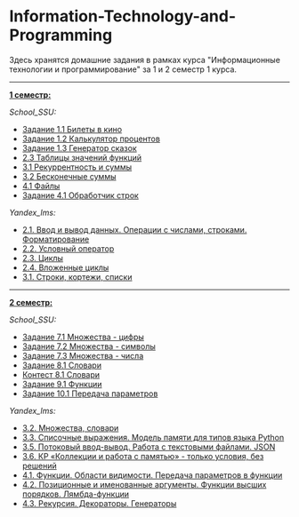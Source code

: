 # Information-Technology-and-Programming
Здесь хранятся домашние задания в рамках курса "Информационные технологии и программирование" за 1 и 2 семестр 1 курса.
___
  [**1 семестр:**](https://github.com/iammariyas/Information-Technology-and-Programming/tree/main/1_sem)

_School_SSU:_

- [Задание 1.1 Билеты в кино](https://github.com/iammariyas/Information-Technology-and-Programming/blob/main/1_sem/School_SSU/task_1.1.py)
- [Задание 1.2 Калькулятор процентов](https://github.com/iammariyas/Information-Technology-and-Programming/blob/main/1_sem/School_SSU/task_1.2.py)
- [Задание 1.3 Генератор сказок](https://github.com/iammariyas/Information-Technology-and-Programming/blob/main/1_sem/School_SSU/task_1.3.py)
- [2.3 Таблицы значений функций](https://github.com/iammariyas/Information-Technology-and-Programming/blob/main/1_sem/School_SSU/2.3%20%D0%A2%D0%B0%D0%B1%D0%BB%D0%B8%D1%86%D1%8B%20%D0%B7%D0%BD%D0%B0%D1%87%D0%B5%D0%BD%D0%B8%D0%B9%20%D1%84%D1%83%D0%BD%D0%BA%D1%86%D0%B8%D0%B9.md)
- [3.1 Рекуррентность и суммы](https://github.com/iammariyas/Information-Technology-and-Programming/blob/main/1_sem/School_SSU/3.1%20%D0%A0%D0%B5%D0%BA%D1%83%D1%80%D1%80%D0%B5%D0%BD%D1%82%D0%BD%D0%BE%D1%81%D1%82%D1%8C%20%D0%B8%20%D1%81%D1%83%D0%BC%D0%BC%D1%8B.md)
- [3.2 Бесконечные суммы](https://github.com/iammariyas/Information-Technology-and-Programming/blob/main/1_sem/School_SSU/3.2%20%D0%91%D0%B5%D1%81%D0%BA%D0%BE%D0%BD%D0%B5%D1%87%D0%BD%D1%8B%D0%B5%20%D1%81%D1%83%D0%BC%D0%BC%D1%8B.md)
- [4.1 Файлы](https://github.com/iammariyas/Information-Technology-and-Programming/blob/main/1_sem/School_SSU/4.1%20%D0%A4%D0%B0%D0%B9%D0%BB%D1%8B.md)
- [Задание 4.1 Обработчик строк](https://github.com/iammariyas/Information-Technology-and-Programming/blob/main/1_sem/School_SSU/task_4.1.py)

_Yandex_lms:_

- [2.1. Ввод и вывод данных. Операции с числами, строками. Форматирование](https://github.com/iammariyas/Information-Technology-and-Programming/blob/main/1_sem/Yandex_LMS/2.1.%20%D0%92%D0%B2%D0%BE%D0%B4%20%D0%B8%20%D0%B2%D1%8B%D0%B2%D0%BE%D0%B4%20%D0%B4%D0%B0%D0%BD%D0%BD%D1%8B%D1%85.%20%D0%9E%D0%BF%D0%B5%D1%80%D0%B0%D1%86%D0%B8%D0%B8%20%D1%81%20%D1%87%D0%B8%D1%81%D0%BB%D0%B0%D0%BC%D0%B8%2C%20%D1%81%D1%82%D1%80%D0%BE%D0%BA%D0%B0%D0%BC%D0%B8.%20%D0%A4%D0%BE%D1%80%D0%BC%D0%B0%D1%82%D0%B8%D1%80%D0%BE%D0%B2%D0%B0%D0%BD%D0%B8%D0%B5.md)
- [2.2. Условный оператор](https://github.com/iammariyas/Information-Technology-and-Programming/blob/main/1_sem/Yandex_LMS/2.2.%20%D0%A3%D1%81%D0%BB%D0%BE%D0%B2%D0%BD%D1%8B%D0%B9%20%D0%BE%D0%BF%D0%B5%D1%80%D0%B0%D1%82%D0%BE%D1%80.md)
- [2.3. Циклы](https://github.com/iammariyas/Information-Technology-and-Programming/blob/main/1_sem/Yandex_LMS/2.3.%20%D0%A6%D0%B8%D0%BA%D0%BB%D1%8B.md)
- [2.4. Вложенные циклы](https://github.com/iammariyas/Information-Technology-and-Programming/blob/main/1_sem/Yandex_LMS/2.4.%20%D0%92%D0%BB%D0%BE%D0%B6%D0%B5%D0%BD%D0%BD%D1%8B%D0%B5%20%D1%86%D0%B8%D0%BA%D0%BB%D1%8B.md)
- [3.1. Строки, кортежи, списки](https://github.com/iammariyas/Information-Technology-and-Programming/blob/main/1_sem/Yandex_LMS/3.1.%20%D0%A1%D1%82%D1%80%D0%BE%D0%BA%D0%B8%2C%20%D0%BA%D0%BE%D1%80%D1%82%D0%B5%D0%B6%D0%B8%2C%20%D1%81%D0%BF%D0%B8%D1%81%D0%BA%D0%B8.md)
___
  [**2 семестр:**](https://github.com/iammariyas/Information-Technology-and-Programming/tree/main/2_sem)
  
_School_SSU:_

- [Задание 7.1 Множества - цифры](https://github.com/iammariyas/Information-Technology-and-Programming/blob/main/2_sem/School_SSU/7.1_set_of_digits.py)
- [Задание 7.2 Множества - символы](https://github.com/iammariyas/Information-Technology-and-Programming/blob/main/2_sem/School_SSU/7.2_set_of_symbol.py)
- [Задание 7.3 Множества - числа](https://github.com/iammariyas/Information-Technology-and-Programming/blob/main/2_sem/School_SSU/7.3_set_of_numbers.py)
- [Задание 8.1 Словари](https://github.com/iammariyas/Information-Technology-and-Programming/blob/main/2_sem/School_SSU/8.1_dictionary.py)
- [Контест 8.1 Словари](https://github.com/iammariyas/Information-Technology-and-Programming/blob/main/2_sem/School_SSU/8.1%20%D0%A1%D0%BB%D0%BE%D0%B2%D0%B0%D1%80%D0%B8.md)
- [Задание 9.1 Функции](https://github.com/iammariyas/Information-Technology-and-Programming/blob/main/2_sem/School_SSU/9_1_foo.py)
- [Задание 10.1 Передача параметров](https://github.com/iammariyas/Information-Technology-and-Programming/blob/main/2_sem/School_SSU/10_1.py)

_Yandex_lms:_

- [3.2. Множества, словари](https://github.com/iammariyas/Information-Technology-and-Programming/blob/main/2_sem/Yandex_lms/3.2.%20%D0%9C%D0%BD%D0%BE%D0%B6%D0%B5%D1%81%D1%82%D0%B2%D0%B0%2C%20%D1%81%D0%BB%D0%BE%D0%B2%D0%B0%D1%80%D0%B8.md)
- [3.3. Списочные выражения. Модель памяти для типов языка Python](https://github.com/iammariyas/Information-Technology-and-Programming/blob/main/2_sem/Yandex_lms/3.3.%20%D0%A1%D0%BF%D0%B8%D1%81%D0%BE%D1%87%D0%BD%D1%8B%D0%B5%20%D0%B2%D1%8B%D1%80%D0%B0%D0%B6%D0%B5%D0%BD%D0%B8%D1%8F.%20%D0%9C%D0%BE%D0%B4%D0%B5%D0%BB%D1%8C%20%D0%BF%D0%B0%D0%BC%D1%8F%D1%82%D0%B8%20%D0%B4%D0%BB%D1%8F%20%D1%82%D0%B8%D0%BF%D0%BE%D0%B2%20%D1%8F%D0%B7%D1%8B%D0%BA%D0%B0%20Python.md)
- [3.5. Потоковый ввод-вывод. Работа с текстовыми файлами. JSON](https://github.com/iammariyas/Information-Technology-and-Programming/blob/main/2_sem/Yandex_lms/3.5.%20%D0%9F%D0%BE%D1%82%D0%BE%D0%BA%D0%BE%D0%B2%D1%8B%D0%B9%20%D0%B2%D0%B2%D0%BE%D0%B4-%D0%B2%D1%8B%D0%B2%D0%BE%D0%B4.%20%D0%A0%D0%B0%D0%B1%D0%BE%D1%82%D0%B0%20%D1%81%20%D1%82%D0%B5%D0%BA%D1%81%D1%82%D0%BE%D0%B2%D1%8B%D0%BC%D0%B8%20%D1%84%D0%B0%D0%B9%D0%BB%D0%B0%D0%BC%D0%B8.%20JSON.md)
- [3.6. КР «Коллекции и работа с памятью» - только условия, без решений](https://github.com/iammariyas/Information-Technology-and-Programming/blob/main/2_sem/Yandex_lms/3.6.%20%D0%9A%D0%A0%20%C2%AB%D0%9A%D0%BE%D0%BB%D0%BB%D0%B5%D0%BA%D1%86%D0%B8%D0%B8%20%D0%B8%20%D1%80%D0%B0%D0%B1%D0%BE%D1%82%D0%B0%20%D1%81%20%D0%BF%D0%B0%D0%BC%D1%8F%D1%82%D1%8C%D1%8E%C2%BB.md)
- [4.1. Функции. Области видимости. Передача параметров в функции](https://github.com/iammariyas/Information-Technology-and-Programming/blob/main/2_sem/Yandex_lms/4.1.%20%D0%A4%D1%83%D0%BD%D0%BA%D1%86%D0%B8%D0%B8.%20%D0%9E%D0%B1%D0%BB%D0%B0%D1%81%D1%82%D0%B8%20%D0%B2%D0%B8%D0%B4%D0%B8%D0%BC%D0%BE%D1%81%D1%82%D0%B8.%20%D0%9F%D0%B5%D1%80%D0%B5%D0%B4%D0%B0%D1%87%D0%B0%20%D0%BF%D0%B0%D1%80%D0%B0%D0%BC%D0%B5%D1%82%D1%80%D0%BE%D0%B2%20%D0%B2%20%D1%84%D1%83%D0%BD%D0%BA%D1%86%D0%B8%D0%B8.md)
- [4.2. Позиционные и именованные аргументы. Функции высших порядков. Лямбда-функции](https://github.com/iammariyas/Information-Technology-and-Programming/blob/main/2_sem/Yandex_lms/4.2.%20%D0%9F%D0%BE%D0%B7%D0%B8%D1%86%D0%B8%D0%BE%D0%BD%D0%BD%D1%8B%D0%B5%20%D0%B8%20%D0%B8%D0%BC%D0%B5%D0%BD%D0%BE%D0%B2%D0%B0%D0%BD%D0%BD%D1%8B%D0%B5%20%D0%B0%D1%80%D0%B3%D1%83%D0%BC%D0%B5%D0%BD%D1%82%D1%8B.%20%D0%A4%D1%83%D0%BD%D0%BA%D1%86%D0%B8%D0%B8%20%D0%B2%D1%8B%D1%81%D1%88%D0%B8%D1%85%20%D0%BF%D0%BE%D1%80%D1%8F%D0%B4%D0%BA%D0%BE%D0%B2.%20%D0%9B%D1%8F%D0%BC%D0%B1%D0%B4%D0%B0-%D1%84%D1%83%D0%BD%D0%BA%D1%86%D0%B8%D0%B8.md)
- [4.3. Рекурсия. Декораторы. Генераторы](https://github.com/iammariyas/Information-Technology-and-Programming/blob/main/2_sem/Yandex_lms/4.3.%20%D0%A0%D0%B5%D0%BA%D1%83%D1%80%D1%81%D0%B8%D1%8F.%20%D0%94%D0%B5%D0%BA%D0%BE%D1%80%D0%B0%D1%82%D0%BE%D1%80%D1%8B.%20%D0%93%D0%B5%D0%BD%D0%B5%D1%80%D0%B0%D1%82%D0%BE%D1%80%D1%8B.md)
